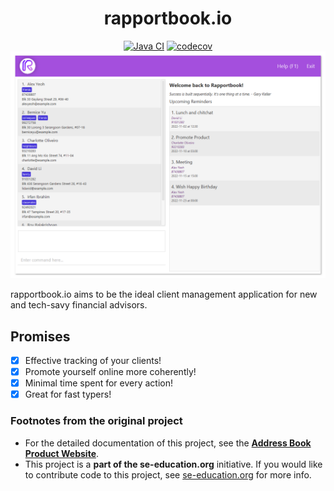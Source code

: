 
<h1 align="center">
  rapportbook.io
</h1>

<div align="center">

[![Java CI](https://github.com/AY2223S1-CS2103T-T13-2/tp/actions/workflows/gradle.yml/badge.svg?branch=master)](https://github.com/AY2223S1-CS2103T-T13-2/tp/actions/workflows/gradle.yml)
[![codecov](https://codecov.io/gh/nus-cs2103-AY2223S1/tp/branch/master/graph/badge.svg?token=A2FU6P932B)](https://codecov.io/gh/nus-cs2103-AY2223S1/tp)
![Ui](docs/images/Ui.png)

</div>

rapportbook.io aims to be the ideal client management application for new and tech-savy financial advisors.

## Promises

- [x] Effective tracking of your clients!
- [x] Promote yourself online more coherently!
- [x] Minimal time spent for every action!
- [x] Great for fast typers!

### Footnotes from the original project

* For the detailed documentation of this project, see the **[Address Book Product Website](https://se-education.org/addressbook-level3)**.
* This project is a **part of the se-education.org** initiative. If you would like to contribute code to this project, see [se-education.org](https://se-education.org#https://se-education.org/#contributing) for more info.
